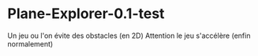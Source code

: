 # Plane-Explorer-0.1-test
Un jeu ou l'on évite des obstacles (en 2D)  Attention le jeu s'accélère (enfin normalement)
